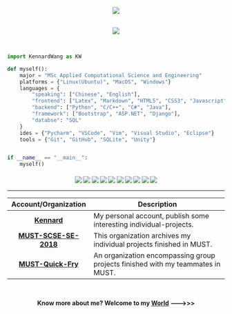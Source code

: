 <div align="center">
    <a href="https://github.com/KennardWang?tab=followers">
        <img src="https://img.shields.io/github/followers/KennardWang?colorA=1e1e28&colorB=bface6&logo=Github&style=for-the-badge" />
    </a>
    <br><br>
    <p align="center">
      <img src="https://profile-counter.glitch.me/KennardWang/count.svg" />
    </p>
</div>

<br>

<div style="width: 10px;"></div>

```Python
import KennardWang as KW

def myself():
    major = "MSc Applied Computational Science and Engineering"
    platforms = {"Linux(Ubuntu)", "MacOS", "Windows"}
    languages = {
        "speaking": ["Chinese", "English"],
        "frontend": ["Latex", "Markdown", "HTML5", "CSS3", "Javascript"],
        "backend": ["Python", "C/C++", "C#", "Java"],
        "framework": ["Bootstrap", "ASP.NET", "Django"],
        "databse": "SQL"
    }
    ides = {"Pycharm", "VSCode", "Vim", "Visual Studio", "Eclipse"}
    tools = {"Git", "GitHub", "SQLite", "Unity"}


if __name__ == "__main__":
    myself()

```

<h4 align="center">
<img src="https://readme-components.vercel.app/api?component=logo&logo=python&text=false&animation=spin&fill=black&textfill=bface6&">
<img src="https://readme-components.vercel.app/api?component=logo&logo=cplusplus&text=false&animation=spin&fill=black&textfill=bface6&">
<img src="https://readme-components.vercel.app/api?component=logo&logo=latex&text=false&animation=spin&fill=black&textfill=bface6&">
<img src="https://readme-components.vercel.app/api?component=logo&logo=linux&text=false&animation=spin&fill=black&textfill=bface6&">
<img src="https://readme-components.vercel.app/api?component=logo&logo=apple&text=false&animation=spin&fill=black&textfill=bface6&">
<img src="https://readme-components.vercel.app/api?component=logo&logo=windows&text=false&animation=spin&fill=black&textfill=bface6&">
<img src="https://readme-components.vercel.app/api?component=logo&logo=pycharm&text=false&animation=spin&fill=black&textfill=bface6&">
<img src="https://readme-components.vercel.app/api?component=logo&logo=visualstudiocode&text=false&animation=spin&fill=black&textfill=bface6&">
<img src="https://readme-components.vercel.app/api?component=logo&logo=vim&text=false&animation=spin&fill=black&textfill=bface6&">
<img src="https://readme-components.vercel.app/api?component=logo&logo=unity&text=false&animation=spin&fill=black&textfill=bface6&">

<hr>

| Account/Organization | Description |
| :---: | --- |
| **[Kennard](https://github.com/KennardWang)** | My personal account, publish some interesting individual-projects. |
| **[MUST-SCSE-SE-2018](https://github.com/MUST-SCSE-SE-2018)** | This organization archives my individual projects finished in MUST. |
| **[MUST-Quick-Fry](https://github.com/MUST-Quick-Fry)** | An organization encompassing group projects finished with my teammates in MUST. |

<br>

Know more about me? Welcome to my [World](https://kennardwang.github.io) --->>>
